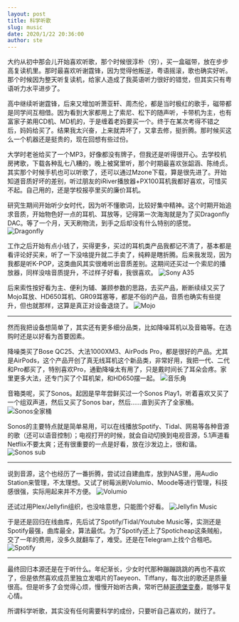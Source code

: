 ```yaml
---
layout: post
title: 科学听歌
slug: music
date: 2020/1/22 20:36:00
author: ste
---
```


大约从初中那会儿开始喜欢听歌，那个时候很淳朴（穷），买一盒磁带，放在步步高复读机里。那时最喜欢听谢霆锋，因为觉得他叛逆，粤语摇滚，歌也确实好听。那个时候因为整天听复读机，给家人造成了我英语听力很好的错觉，但其实只有粤语听力水平进步了。

高中继续听谢霆锋，后来又增加听萧亚轩、周杰伦，都是当时极红的歌手，磁带都是同学间互相借。因为看到大家都用上了索尼、松下的随声听，卡带机为主，也有富家子弟用CD机、MD机的，于是缠着老妈要买一个。终于在某次考得不错之后，妈妈给买了。结果我太兴奋，上来就弄坏了，又拿去修，挺折腾。那时候买这么一个机器还是挺贵的，现在回想有些过份。

大学时老爸给买了一个MP3，好像都没有牌子，但我还是听得很开心。去学校机房拷歌，下载各种乱七八糟的，晚上被窝里听，那个时期最喜欢张韶涵、陈绮贞。其实那个时候手机也可以听歌了，还可以通过Mzone下载，算是很先进了。开始知道音质好坏的差别，听过朋友的iRiver播放器+PX100耳机我都好喜欢，可惜买不起。自己用的，还是学校报亭里买的廉价耳机。

研究生期间开始听少女时代，因为听不懂歌词，比较好集中精神。这个时期开始追求音质，开始物色好一点的耳机、耳放等，记得第一次海淘就是为了买Dragonfly DAC。等了一个月，天天刷物流，到手之后却没有什么特别的感觉。
![Dragonfly](./images/DragonFly.jpg)

工作之后开始有点小钱了，买得更多，买过的耳机类产品我都记不清了，基本都是看评论好买来，听了一下没啥提升就二手卖了，纯粹是瞎折腾。后来我发现，因为我都是听K-POP，这类曲风其实很难听出音质差别。这期间还买过一个索尼的播放器，同样没啥音质提升，不过样子好看，我很喜欢。
![Sony A35](./images/A35.jpg)

后来索性按好看为主、便利为辅、兼顾参数的思路，去买产品，断断续续又买了Mojo耳放、HD650耳机、GR09耳塞等，都是不俗的产品，音质也确实有些提升，但也就那样，这算是真正对设备退烧了。
![Mojo](./images/mojo.png)

---

然而我把设备想简单了，其实还有更多细分品类，比如降噪耳机以及音箱等。在选购时还是以好看为首要因素。

降噪类买了Bose QC25、大法1000XM3、AirPods Pro，都是很好的产品。尤其是AirPods，这个产品开创了真无线耳机这个新品类，非常好用，我把一代、二代和Pro都买了，特别喜欢Pro，通勤降噪太有用了，只是戴时间长了耳朵会疼。家里更多大法，还专门买了个耳机架，和HD650摆一起。
![音乐角](./images/holder.jpg)

音箱类呢，买了Sonos。起因是早年尝鲜买过一个Sonos Play1，听着喜欢又买了一个组双声道，然后又买了Sonos bar，然后……直到买齐了全家桶。
![Sonos全家桶](./images/sonos-all.jpg)

Sonos的主要特点就是简单易用，可以在线播放Spotify、Tidal、网易等各种音源的歌（还可以语音控制）；电视打开的时候，就会自动切换到电视音源，5.1声道看Netflix不要太爽；还有很重要的一点是好看，放在沙发边上，很和谐。
![Sonos sub](./images/sonos.jpg)

---

说到音源，这个也经历了一番折腾，尝试过自建曲库，放到NAS里，用Audio Station来管理，不太理想。又试了树莓派刷Volumio、Moode等进行管理，科技感很强，实际用起来并不方便。
![Volumio](./images/Volumio.jpg)

还试过用Plex/Jellyfin组织，也没啥意思，只能图个好看。
![Jellyfin Music](./images/jf-music.jpg)

于是还是回归在线曲库，先后试了Spotify/Tidal/Youtube Music等，实测还是Spotify最强，曲库最全，算法最优。为了Spotify还上了Spoticheap这条贼船，交了一年的费用，没多久就翻车了，难受。还是在Telegram上找个合租吧。
![Spotify](./images/spotify.png)

---

最终回归本源还是在于听什么。年纪渐长，少女时代那种蹦蹦跳跳的再也不喜欢了，但是依然喜欢成员里独立发唱片的Taeyeon、Tiffany，每次出的歌还是质量很高。但是听多了会觉得心烦，慢慢开始听古典，常听巴赫[哥德堡变奏](https://open.spotify.com/album/1aCpHSQE5ghxibsQ5gkBe0)，能够平复心情。

所谓科学听歌，其实没有任何需要科学的成份，只要听自己喜欢的，就行了。